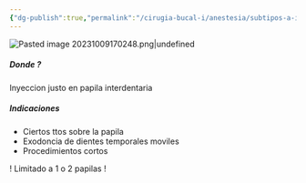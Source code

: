 ```yaml
---
{"dg-publish":true,"permalink":"/cirugia-bucal-i/anestesia/subtipos-a-i/papilar/"}
---
```


![Pasted image 20231009170248.png|undefined](/img/user/Cirugia%20Bucal%20I/Medias/Pasted%20image%2020231009170248.png)

##### Donde ?
Inyeccion justo en papila interdentaria

##### Indicaciones 
- Ciertos ttos sobre la papila
- Exodoncia de dientes temporales moviles
- Procedimientos cortos

! Limitado a 1 o 2 papilas !

